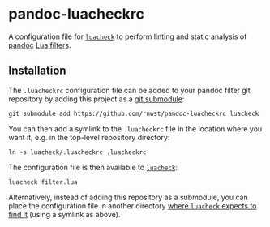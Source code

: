 # pandoc-luacheckrc

A configuration file for [`luacheck`](https://github.com/mpeterv/luacheck) to perform linting and static analysis of [pandoc](https://pandoc.org/) [Lua filters](https://pandoc.org/lua-filters.html).


## Installation

The `.luacheckrc` configuration file can be added to your pandoc filter git repository by adding this project as a [git submodule](https://git-scm.com/book/en/v2/Git-Tools-Submodules):
```console
git submodule add https://github.com/rnwst/pandoc-luacheckrc luacheck
```
You can then add a symlink to the `.luacheckrc` file in the location where you want it, e.g. in the top-level repository directory:
```console
ln -s luacheck/.luacheckrc .luacheckrc
```
The configuration file is then available to [`luacheck`](https://github.com/mpeterv/luacheck):
```console
luacheck filter.lua
```

Alternatively, instead of adding this repository as a submodule, you can place the configuration file in another directory [where `luacheck` expects to find it](https://luacheck.readthedocs.io/en/stable/config.html) (using a symlink as above).
